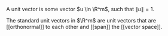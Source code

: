 A unit vector is some vector $u \in \R^m$, such that $\|u\| = 1$.

The standard unit vectors in $\R^m$ are unit vectors that are [[orthonormal]] to each other and [[span]] the [[vector space]].